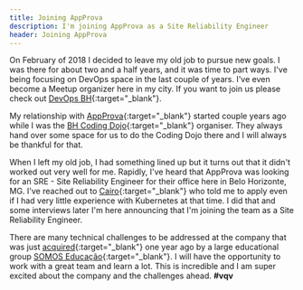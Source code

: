 ```yaml
---
title: Joining AppProva
description: I'm joining AppProva as a Site Reliability Engineer
header: Joining AppProva
---
```


On February of 2018 I decided to leave my old job to pursue new goals. I was there for about two and a half years, and it was time to part ways. I've being focusing on DevOps space in the last couple of years. I've even become a Meetup organizer here in my city. If you want to join us please check out [DevOps BH](https://www.meetup.com/pt-BR/DevOps-Belo-Horizonte/){:target="_blank"}.

My relationship with [AppProva](http://appprova.com.br){:target="_blank"} started couple years ago while I was the [BH Coding Dojo](https://www.meetup.com/pt-BR/Dojo-Minas/){:target="_blank"} organiser. They always hand over some space for us to do the Coding Dojo there and I will always be thankful for that.

When I left my old job, I had something lined up but it turns out that it didn't worked out very well for me. Rapidly, I've heard that AppProva was looking for an SRE - Site Reliability Engineer for their office here in Belo Horizonte, MG. I've reached out to [Cairo](https://twitter.com/caironoleto){:target="_blank"} who told me to apply even if I had very little experience with Kubernetes at that time. I did that and some interviews later I'm here announcing that I'm joining the team as a Site Reliability Engineer.

There are many technical challenges to be addressed at the company that was just [acquired](https://www.baguete.com.br/noticias/17/03/2017/somos-educacao-adquire-appprova){:target="_blank"} one year ago by a large educational group [SOMOS Educação](http://www.somoseducacao.com.br){:target="_blank"}. I will have the opportunity to work with a great team and learn a lot. This is incredible and I am super excited about the company and the challenges ahead. **#vqv**
